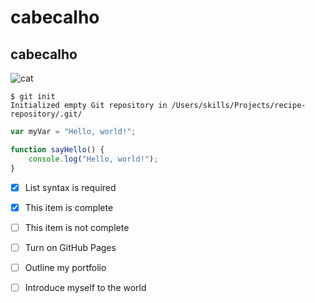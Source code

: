 # cabecalho 
## cabecalho

![cat](https://www.ultima-affinity.com/dw/image/v2/BDGX_PRD/on/demandware.static/-/Library-Sites-Ultima-pt-IsolateLibrary/default/dwe9e83bbe/CatArticles/IMG_CAT_-CAT_EYES_web-l.jpg)
```
$ git init
Initialized empty Git repository in /Users/skills/Projects/recipe-repository/.git/
```
``` javascript
var myVar = "Hello, world!";
```
```javascript
function sayHello() {
    console.log("Hello, world!");
}
```

- [x] List syntax is required
- [x] This item is complete
- [ ] This item is not complete

- [ ] Turn on GitHub Pages
- [ ] Outline my portfolio
- [ ] Introduce myself to the world
